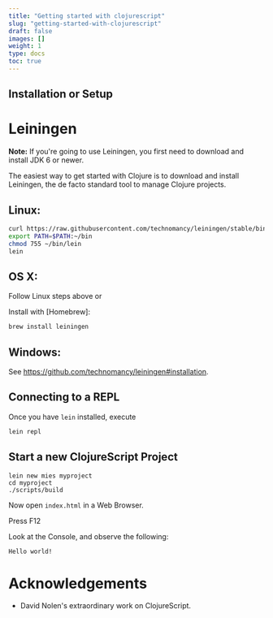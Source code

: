 ```yaml
---
title: "Getting started with clojurescript"
slug: "getting-started-with-clojurescript"
draft: false
images: []
weight: 1
type: docs
toc: true
---
```


## Installation or Setup
# Leiningen

**Note:** If you're going to use Leiningen, you first need to download and install JDK 6 or newer.

The easiest way to get started with Clojure is to download and install Leiningen, the de facto standard tool to manage Clojure projects.

## Linux:

```sh
curl https://raw.githubusercontent.com/technomancy/leiningen/stable/bin/lein > ~/bin/lein
export PATH=$PATH:~/bin
chmod 755 ~/bin/lein
lein
```

## OS X:
Follow Linux steps above or

Install with [Homebrew]:

```sh
brew install leiningen
```

## Windows:

See <https://github.com/technomancy/leiningen#installation>.

## Connecting to a REPL

Once you have `lein` installed, execute

```sh
lein repl
```

## Start a new ClojureScript Project


    lein new mies myproject
    cd myproject
    ./scripts/build

Now open `index.html` in a Web Browser. 

Press F12

Look at the Console, and observe the following: 

    Hello world!

# Acknowledgements

  * David Nolen's extraordinary work on ClojureScript. 





